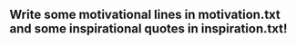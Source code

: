 ## Write some motivational lines in motivation.txt and some inspirational quotes in inspiration.txt!
